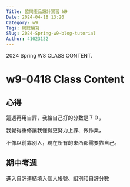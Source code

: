 ```yaml
---
Title: 協同產品設計實習 W9
Date: 2024-04-18 13:20
Category: w9
Tags: 網誌編寫
Slug: 2024-Spring-w9-blog-tutorial
Author: 41023132
---
```


2024 Spring W8 CLASS CONTENT.

<!-- PELICAN_END_SUMMARY -->

# w9-0418 Class Content

## 心得
這週再用自評，我給自己打的分數是７０，

我覺得重修讓我懂得更努力上課、做作業，

不像以前靠別人，現在所有的東西都需要靠自己。

## 期中考週

進入自評連結填入個人帳號、組別和自評分數